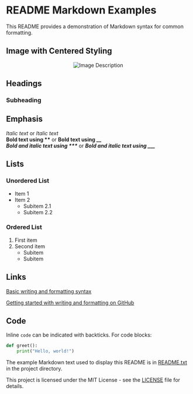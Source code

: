 # README Markdown Examples

This README provides a demonstration of Markdown syntax for common formatting.

## Image with Centered Styling
<p align="center">
  <img src="path_to_your_image.jpg" alt="Image Description">
</p>

## Headings

### Subheading

## Emphasis

*Italic text* or _Italic text_  
**Bold text using \*\*** or __Bold text using \_\___  
***Bold and italic text using \*\*\**** or ___Bold and italic text using \_\_\____

## Lists

### Unordered List
- Item 1
- Item 2
  - Subitem 2.1
  - Subitem 2.2

### Ordered List
1. First item
2. Second item
   - Subitem
   - Subitem

## Links

[Basic writing and formatting syntax](https://docs.github.com/en/get-started/writing-on-github/getting-started-with-writing-and-formatting-on-github/basic-writing-and-formatting-syntax)  

[Getting started with writing and formatting on GitHub](https://docs.github.com/en/get-started/writing-on-github/getting-started-with-writing-and-formatting-on-github)

## Code

Inline `code` can be indicated with backticks. For code blocks:

```python
def greet():
    print("Hello, world!")
```

The example Markdown text used to display this README is in [README.txt](README.txt) in the project directory.

This project is licensed under the MIT License - see the [LICENSE](LICENSE) file for details.
